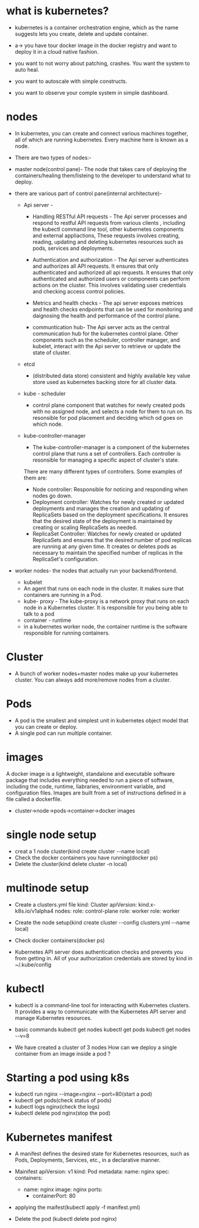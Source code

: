 # what is kubernetes?
- kubernetes is a container orchestration engine, which as the name suggests lets you create, delete and update container.

- a-> you have tour docker image in the docker registry and want to deploy it in a cloud native fashion.
- you want to not worry about patching, crashes. You want the system to auto heal.
- you want to autoscale with simple constructs.
- you want to observe your comple system in simple dashboard.

# nodes
- In kubernetes, you can create and connect various machines together, all of which are running kubernetes. Every machine here is known as a node.

- There are two types of nodes:-
- master node(control pane)- The node that takes care of deploying the containers/healing them/listeing to the developer to understand what to deploy.

- there are various part of control pane(internal architecture)- 
  - Api server - 
    - Handling RESTful API requests - The Api server processes and respond to restful API requests from various clients , including the kubectl command line tool, other kubernetes components and external appliactions, These requests involves creating, reading, updating and deleting kubernetes resources such as pods, services and deployments.

    - Authentication and authorization - The Api server authenticates and authorizes all API requests. It ensures that only authenticated and authorized all api requests. It ensures that only authenticated and authorized users or components can perform actions on the cluster. This involves validating user credentials and checking access control policies.

    - Metrics and health checks - The api server exposes metrices and health checks endpoints that can be used for monitoring and daignosing the health and performance of the control plane.

    - communtication hub- The Api server acts as the central communication hub for the kubernetes control plane. Other components such as the scheduler, controller manager, and kubelet, interact with the Api server to retrieve or update the state of cluster.
  - etcd
    - (distributed data store) consistent and highly available key value store used as kubernetes backing store for all cluster data.
  - kube - scheduler
    - control plane component that watches for newly created pods with no assigned node, and selects  a node for them to run on. Its resonsible for pod placement and deciding which od goes on which node.
  - kube-controller-manager 
    - The kube-controller-manager is a component of the kubernetes control plane that runs a set of controllers. Each controller is resonsible for managing a specific aspect of cluster's  state.

    There are many different types of controllers. Some examples of them are:
    - Node controller: Responsible for noticing and responding when nodes go down.
    - Deployment controller:  Watches for newly created or updated deployments and manages the creation and updating of ReplicaSets based on the deployment specifications. It ensures that the desired state of the deployment is maintained by creating or scaling ReplicaSets as needed.
    - ReplicaSet Controller: Watches for newly created or updated ReplicaSets and ensures that the desired number of pod replicas are running at any given time. It creates or deletes pods as necessary to maintain the specified number of replicas in the ReplicaSet's configuration.
- worker nodes- the nodes that actually run your backend/frontend.
    - kubelet 
     - An agent that runs on each node in the cluster. It makes sure that containers are running in a Pod.
    - kube- proxy - The kube-proxy is a network proxy that runs on each node in a Kubernetes cluster. It is responsible for you being able to talk to a pod
    - container - runtime 
     - in a kubernetes worker node, the container runtime is the software responsible for running containers.


# Cluster

- A bunch of worker nodes+master nodes make up your kubernetes cluster. You can always add more/remove nodes from a cluster.

# Pods
- A pod is the smallest and simplest unit in kubernetes object model that you can create or deploy.
- A single pod can run multiple container.

# images
A docker image is a lightweight, standalone and executable software package that includes everything needed to run a piece of software, including the code, runtime, liabraries, environment variable, and configuration files. Images are built from a set of instructions defined in a file called a dockerfile.

- cluster->node->pods->container->docker images

# single node setup
- creat a 1 node cluster(kind create cluster --name local)
- Check the docker containers you have running(docker ps)
- Delete the cluster(kind delete cluster -n local)

# multinode setup
- Create a clusters.yml file
kind: Cluster
apiVersion: kind.x-k8s.io/v1alpha4
nodes:
role: control-plane
role: worker
role: worker
- Create the node setup(kind create cluster --config clusters.yml --name local)
- Check docker containers(docker ps)

- Kubernetes API server does authentication checks and prevents you from getting in.
All of your authorization credentials are stored by kind in ~/.kube/config 

# kubectl
- kubectl is a command-line tool for interacting with Kubernetes clusters. It provides a way to communicate with the Kubernetes API server and manage Kubernetes resources.

 - basic commands
 kubectl get nodes
 kubectl get pods
 kubectl get nodes --v=8

 - We have created a cluster of 3 nodes
 How can we deploy a single container from an image  inside a pod ?

 # Starting a pod using k8s
 - kubectl run nginx --image=nginx --port=80(start a pod)
 - kubectl get pods(check status of pods)
 - kubectl logs nginx(check the logs)
 - kubectl delete pod nginx(stop the pod)

# Kubernetes manifest
- A manifest defines the desired state for Kubernetes resources, such as Pods, Deployments, Services, etc., in a declarative manner. 

- Mainifest 
   apiVersion: v1
kind: Pod
metadata:
  name: nginx
spec:
  containers:
  - name: nginx
    image: nginx
    ports:
    - containerPort: 80

- applying the maifest(kubectl apply -f manifest.yml)
- Delete the pod (kubectl delete pod nginx)
 